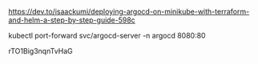 https://dev.to/isaackumi/deploying-argocd-on-minikube-with-terraform-and-helm-a-step-by-step-guide-598c

kubectl port-forward svc/argocd-server -n argocd 8080:80

rTO1Big3nqnTvHaG